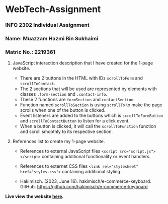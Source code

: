 # WebTech-Assignment
### INFO 2302 Individual Assignment
### Name: Muazzam Hazmi Bin Sukhaimi
### Matric No.: 2219361

1. JavaScript interaction description that I have created for the 1-page website.

   - There are 2 buttons in the HTML with IDs `scrollToForm` and `scrollToContact`.
   - The 2 sections that will be used are represented by elements with classes `.form-section` and `.contact-info`.
   - These 2 functions are `formSection` and `contactSection`.
   - Function named `scrollToSection` is using `scrollTo` to make the page scrolls when one of the button is clicked.
   - Event listeners are added to the buttons which is `scrollToFormButton` and `scrollToContactButton` to listen for a click event.
   - When a button is clicked, it will call the `scrollToFunction` function and scroll smoothly to its respective section.

1. References list to create my 1-page website.

   - References to external JavaScript files `<script src="script.js"></script>` containing additional functionality or event handlers.
   - References to externet CSS files `<link rel="stylesheet" href="styles.css">` containing additional styling.
  
   - Hakimisch. (2023, June 16). hakimisch/e-commerce-keyboard. GitHub. https://github.com/hakimisch/e-commerce-keyboard

**Live view the website [here](https://zactsm.github.io/IIUM-RM1-Campaign/rm1campaign.html).**
